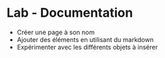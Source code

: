 # Lab - Documentation

- Créer une page à son nom
- Ajouter des éléments en utilisant du markdown
- Expérimenter avec les différents objets à insérer